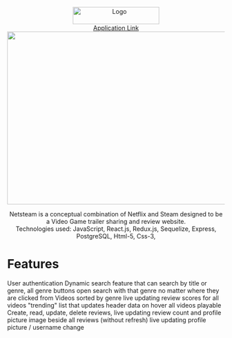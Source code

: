 <p align="center">
    <img src="https://netsteambucket.s3.amazonaws.com/logotext.png" alt="Logo" width="200" height="40">
    <br>
     <a align="right" href="https://netsteam.herokuapp.com/">Application Link</a>
   <br>
    
<img src="https://media.giphy.com/media/txaY6Gyqjeo88PW17j/giphy.gif" width="800" height="400" />

<br>
       
                                                              
  <p align="center">
  Netsteam is a conceptual combination of Netflix and Steam designed to be a Video Game trailer sharing and review website.
    <br>
  Technologies used: JavaScript, React.js, Redux.js, Sequelize, Express, PostgreSQL, Html-5, Css-3, 
  </p>
</p>
<h1>Features </h1>
User authentication
Dynamic search feature that can search by title or genre, all genre buttons open search with that genre no matter where they are clicked from
Videos sorted by genre
live updating review scores for all videos
"trending" list that updates header data on hover
all videos playable
Create, read, update, delete reviews, live updating review count and profile picture image beside all reviews (without refresh)
live updating profile picture / username change

